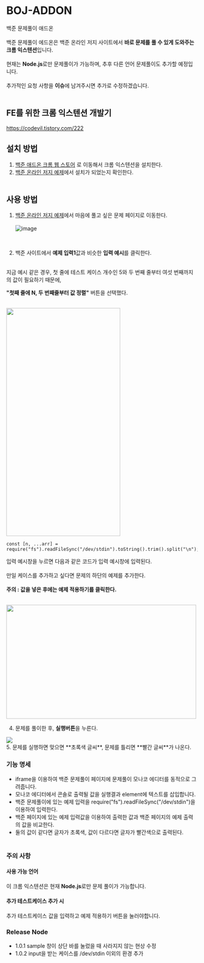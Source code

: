# BOJ-ADDON
백준 문제풀이 애드온</br></br>
백준 문제풀이 에드온은 백준 온라인 저지 사이트에서 **바로 문제를 풀 수 있게 도와주는 크롬 익스텐션**입니다.</br></br>
현재는 **Node.js**로만 문제풀이가 가능하며, 추후 다른 언어 문제풀이도 추가할 예정입니다.</br></br>
추가적인 요청 사항을 **이슈**에 남겨주시면 추가로 수정하겠습니다. </br></br>

## FE를 위한 크롬 익스텐션 개발기
https://codevil.tistory.com/222

## 설치 방법
1. [백준 애드온 크롬 웹 스토어](https://chrome.google.com/webstore/detail/boj-addon/okppngggdhclomfpdomgdpdndfgdljhb?hl=ko) 로 이동해서 크롬 익스텐션을 설치한다.</br>
2. [백준 온라인 저지 예제](https://www.acmicpc.net/problem/2557)에서 설치가 되었는지 확인한다.</br></br>

## 사용 방법
1. [백준 온라인 저지 예제](https://www.acmicpc.net/)에서 마음에 풀고 싶은 문제 페이지로 이동한다.</br></br>
![image](https://user-images.githubusercontent.com/18400730/197908145-63c0f559-4da0-4208-b089-9d58b12f0c6e.png)
</br>

2. 백준 사이트에서 **예제 입력1**값과 비슷한 **입력 예시**를 클릭한다.</br></br>

지금 예시 같은 경우, 첫 줄에 테스트 케이스 개수인 5와 두 번째 줄부터 여섯 번째까지의 값이 필요하기 때문에,</br>

**"첫째 줄에 N, 두 번째줄부터 값 정렬"** 버튼을 선택했다.</br></br> 


<img src="https://user-images.githubusercontent.com/18400730/197826418-f8a4e4ab-039d-43bd-8844-ea67614bff89.png"  width="300" height="600"/>


```
const [n, ...arr] = require("fs").readFileSync("/dev/stdin").toString().trim().split("\n");
```

입력 예시창을 누르면 다음과 같은 코드가 입력 예시창에 입력된다. </br></br>
만일 케이스를 추가하고 싶다면 문제의 하단의 예제를 추가한다.</br></br>
**주의 : 값을 넣은 후에는 예제 적용하기를 클릭한다.**</br></br>

<img src="https://user-images.githubusercontent.com/18400730/197828734-23dde3dd-4f7b-4df3-ad0a-7da077c05f61.png"  width="500" height="300"/>

4. 문제를 풀이한 후, **실행버튼**을 누른다.</br>

<img src="https://user-images.githubusercontent.com/18400730/197830514-1c37cb1e-c004-44c8-8077-e41436fc5984.png" />

</br>
5. 문제를 실행하면 맞으면 **초록색 글씨**, 문제를 틀리면 **빨간 글씨**가 나온다.</br>

### 기능 명세
- iframe을 이용하여 백준 문제풀이 페이지에 문제풀이 모나코 에디터를 동적으로 그려줍니다.</br>
- 모나코 에디터에서 콘솔로 출력될 값을 실행결과 element에 텍스트를 삽입합니다.</br>
- 백준 문제풀이에 있는 예제 입력을 require("fs").readFileSync("/dev/stdin")을 이용하여 입력한다.</br>
- 백준 페이지에 있는 예제 입력값을 이용하여 출력한 값과 백준 페이지의 예제 출력의 값을 비교한다.</br>
- 둘의 값이 같다면 글자가 초록색, 값이 다르다면 글자가 빨간색으로 출력된다.</br></br>

### 주의 사항

#### 사용 가능 언어
이 크롬 익스텐션은 현재 **Node.js**로만 문제 풀이가 가능합니다.

#### 추가 테스트케이스 추가 시
추가 테스트케이스 값을 입력하고 예제 적용하기 버튼을 눌러야합니다.

### Release Node
- 1.0.1
sample 창이 상단 바를 눌렀을 때 사라지지 않는 현상 수정
- 1.0.2
input을 받는 케이스를 /dev/stdin 이외의 환경 추가

